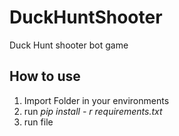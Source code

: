 # DuckHuntShooter
Duck Hunt shooter bot game
## How to use 
1. Import Folder in your environments
2. run _*pip install - r requirements.txt*_
3. run file
